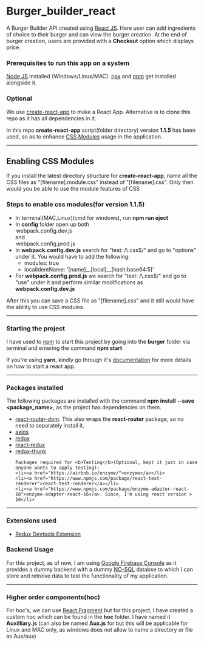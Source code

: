 # Burger_builder_react

A Burger Builder API created using [React JS](https://reactjs.org). Here user can add ingredients of choice to their burger and can view the burger creation. At the end of burger creation, users are provided with a **Checkout** option which displays price. 


### Prerequisites to run this app on a system

[Node JS](https://nodejs.org/en/) installed (Windows/Linux/MAC). [npx](https://www.npmjs.com/package/npx) and [npm](https://docs.npmjs.com/getting-started/) get installed alongside it.

### Optional

We use [create-react-app](https://github.com/facebook/create-react-app) to make a React App. Alternative is to clone this repo as it has all dependencies in it.


In this repo **create-react-app** script(folder directory) version **1.1.5** has been used, so as to enhance [CSS Modules](https://programmingwithmosh.com/react/css-modules-react/) usage in the application.
<hr>

## Enabling CSS Modules

If you install the latest directory structure for **create-react-app**, name all the CSS files as "[filename].module.css" instead of "[filename].css". Only then would you be able to use the module features of CSS

### Steps to enable css modules(for version 1.1.5)

<ul>
	<li>In terminal(MAC,Linux)(cmd for windows), run <b>npm run eject</b></li>
	<li>In <strong>config</strong> folder open up both <legend>webpack.config.dev.js</legend> and <legend>webpack.config.prod.js</legend></li>
	<li>
		In <b>webpack.config.dev.js</b> search for "test: /\.css$/" and go to "options" under it. You would have to add the following:
		<ul style="list-style-type:circle;">
			<li>modules: true</li>
			<li>localIdentName: '[name]__[local]__[hash:base64:5]'</li>
		</ul>
	</li>
	<li>For <b>webpack.config.prod.js</b> we search for "test: /\.css$/" and go to "use" under it and perform similar modifications as <b>webpack.config.dev.js</b></li>
</ul>


After this you can save a CSS file as "[filename].css" and it still would have the ability to use CSS modules.
<hr>


### Starting the project


I have used to [npm](https://docs.npmjs.com/getting-started/) to start this project by going into the **burger** folder via terminal and entering the command **npm start**


If you're using **yarn**, kindly go through it's [documentation](https://yarnpkg.com/lang/en/docs/) for more details on how to start a react app.
<hr>


### Packages installed

The following packages are installed with the command **npm install --save <package_name>**, as the project has dependencies on them.

<ul>
	<li><a href="https://reacttraining.com/react-router/web/guides/quick-start" target="_blank">react-router-dom</a>. This also wraps the <b>react-router</b> package, so no need to separately install it. </li>
	<li><a href="https://github.com/axios/axios" target="_blank">axios</a></li>
	<li><a href="https://redux.js.org/">redux</a></li>
	<li><a href="https://react-redux.js.org/">react-redux</a></li>
	<li><a href="https://github.com/reduxjs/redux-thunk">redux-thunk</a></li>

	Packages required for <b>Testing</b>(Optional, kept it just in case anyone wants to apply testing):
	<li><a href="https://airbnb.io/enzyme/">enzyme</a></li>
	<li><a href="https://www.npmjs.com/package/react-test-renderer">react-test-renderer</a></li>
	<li><a href="https://www.npmjs.com/package/enzyme-adapter-react-16">enzyme-adapter-react-16</a>. Since, I'm using react version > 16</li>
	
</ul>
<hr>

### Extensions used

<ul>
	<li><a href="https://github.com/zalmoxisus/redux-devtools-extension">Redux Devtools Extension</a></li>
</ul>

### Backend Usage

For this project, as of now, I am using [Google Firebase Console](https://firebase.google.com/?gclid=EAIaIQobChMIj9GWh4W85AIVSR0rCh16ygT4EAAYASAAEgJt2vD_BwE) as it provides a dummy backend with a dummy [NO-SQL](https://searchdatamanagement.techtarget.com/definition/NoSQL-Not-Only-SQL) databse to which I can store and retreive data to test the functionality of my application.
<hr>

### Higher order components(hoc)

For hoc's, we can use [React.Fragment](https://reactjs.org/docs/fragments.html) but for this project, I have created a custom hoc which can be found in the **hoc** folder. I have named it **Auxilliary.js** (can also be named **Aux.js** for but this will be applicable for Linux and MAC only, as windows does not allow to name a directory or file as Aux/aux) 